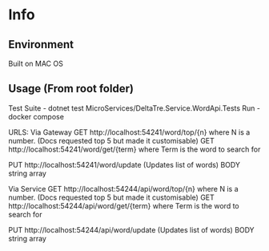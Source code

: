 ﻿# Info

## Environment

Built on MAC OS

## Usage (From root folder)

Test Suite - dotnet test MicroServices/DeltaTre.Service.WordApi.Tests
Run - docker compose

URLS:
Via Gateway
GET http://localhost:54241/word/top/{n} where N is a number. (Docs requested top 5 but made it customisable)
GET http://localhost:54241/word/get/{term} where Term is the word to search for

PUT http://localhost:54241/word/update (Updates list of words)
BODY string array

Via Service
GET http://localhost:54244/api/word/top/{n} where N is a number. (Docs requested top 5 but made it customisable)
GET http://localhost:54244/api/word/get/{term} where Term is the word to search for

PUT http://localhost:54244/api/word/update (Updates list of words)
BODY string array
